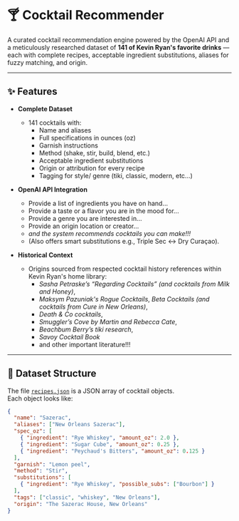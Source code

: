 # 🍸 Cocktail Recommender

A curated cocktail recommendation engine powered by the OpenAI API and a meticulously researched dataset of **141 of Kevin Ryan's favorite drinks** — each with complete recipes, acceptable ingredient substitutions, aliases for fuzzy matching, and origin.

---

## ✨ Features

- **Complete Dataset**  
  - 141 cocktails with:
    - Name and aliases
    - Full specifications in ounces (oz)
    - Garnish instructions
    - Method (shake, stir, build, blend, etc.)
    - Acceptable ingredient substitutions
    - Origin or attribution for every recipe
    - Tagging for style/ genre (tiki, classic, modern, etc...)

- **OpenAI API Integration**  
  - Provide a list of ingredients you have on hand... 
  - Provide a taste or a flavor you are in the mood for...
  - Provide a genre you are interested in...
  - Provide an origin location or creator...
  - *and the system recommends cocktails you can make!!!* 
  - (Also offers smart substitutions e.g., Triple Sec ↔ Dry Curaçao).

- **Historical Context**  
  - Origins sourced from respected cocktail history references within Kevin Ryan's home library:
    - *Sasha Petraske’s “Regarding Cocktails” (and cocktails from Milk and Honey)*,
    - *Maksym Pazuniak's Rogue Cocktails*, *Beta Cocktails* *(and cocktails from Cure in New Orleans)*,
    - *Death & Co cocktails*,
    - *Smuggler’s Cove by Martin and Rebecca Cate*,
    - *Beachbum Berry’s tiki research*,
    - *Savoy Cocktail Book*
    - and other important literature!!!

---

## 📂 Dataset Structure

The file [`recipes.json`](recipes.json) is a JSON array of cocktail objects.  
Each object looks like:

```json
{
  "name": "Sazerac",
  "aliases": ["New Orleans Sazerac"],
  "spec_oz": [
    { "ingredient": "Rye Whiskey", "amount_oz": 2.0 },
    { "ingredient": "Sugar Cube", "amount_oz": 0.25 },
    { "ingredient": "Peychaud's Bitters", "amount_oz": 0.125 }
  ],
  "garnish": "Lemon peel",
  "method": "Stir",
  "substitutions": [
    { "ingredient": "Rye Whiskey", "possible_subs": ["Bourbon"] }
  ],
  "tags": ["classic", "whiskey", "New Orleans"],
  "origin": "The Sazerac House, New Orleans"
}
